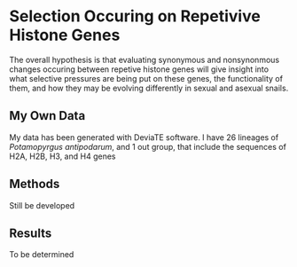 # Selection Occuring on Repetivive Histone Genes
The overall hypothesis is that evaluating synonymous and nonsynonmous changes occuring between repetive histone genes will give insight into what selective pressures are being put on these genes, the functionality of them, and how they may be evolving differently in sexual and asexual snails.

## My Own Data
My data has been generated with DeviaTE software. I have 26 lineages of *Potamopyrgus antipodarum*, and 1 out group, that include the sequences of H2A, H2B, H3, and H4 genes
## Methods
Still be developed
## Results
To be determined
